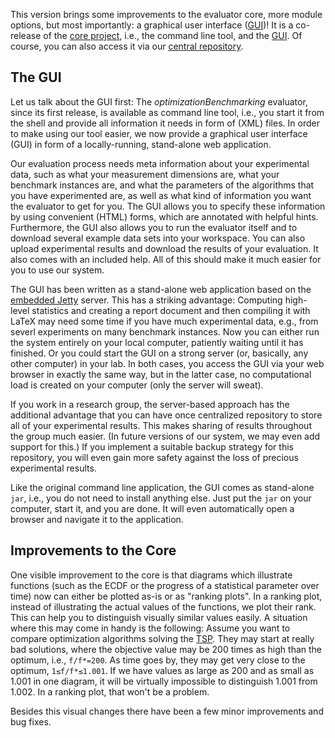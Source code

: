 This version brings some improvements to the evaluator core, more module options, but most importantly: a graphical user interface ([GUI](https://github.com/optimizationBenchmarking/optimizationBenchmarkingGui/tree/v0.8.4))! It is a co-release of the [core project](https://github.com/optimizationBenchmarking/optimizationBenchmarking/releases/tag/v0.8.4), i.e., the command line tool, and the [GUI](https://github.com/optimizationBenchmarking/optimizationBenchmarkingGui/releases/tag/v0.8.4). Of course, you can also access it via our [central repository](http://optimizationbenchmarking.github.io/optimizationBenchmarking/repo/optimizationBenchmarking/org/optimizationBenchmarking/0.8.4/index.html).

## The GUI

Let us talk about the GUI first: The *optimizationBenchmarking* evaluator, since its first release, is available as command line tool, i.e., you start it from the shell and provide all information it needs in form of (XML) files. In order to make using our tool easier, we now provide a graphical user interface (GUI) in form of a locally-running, stand-alone web application.

Our evaluation process needs meta information about your experimental data, such as what your measurement dimensions are, what your benchmark instances are, and what the parameters of the algorithms that you have experimented are, as well as what kind of information you want the evaluator to get for you. The GUI allows you to specify these information by using convenient (HTML) forms, which are annotated with helpful hints. Furthermore, the GUI also allows you to run the evaluator itself and to download several example data sets into your workspace. You can also upload experimental results and download the results of your evaluation. It also comes with an included help. All of this should make it much easier for you to use our system.

The GUI has been written as a stand-alone web application based on the [embedded Jetty](http://www.eclipse.org/jetty/) server. This has a striking advantage: Computing high-level statistics and creating a report document and then compiling it with LaTeX may need some time if you have much experimental data, e.g., from severl experiments on many benchmark instances. Now you can either run the system entirely on your local computer, patiently waiting until it has finished. Or you could start the GUI on a strong server (or, basically, any other computer) in your lab. In both cases, you access the GUI via your web browser in exactly the same way, but in the latter case, no computational load is created on your computer (only the server will sweat).

If you work in a research group, the server-based approach has the additional advantage that you can have once centralized repository to store all of your experimental results. This makes sharing of results throughout the group much easier. (In future versions of our system, we may even add support for this.) If you implement a suitable backup strategy for this repository, you will even gain more safety against the loss of precious experimental results.

Like the original command line application, the GUI comes as stand-alone `jar`, i.e., you do not need to install anything else. Just put the `jar` on your computer, start it, and you are done. It will even automatically open a browser and navigate it to the application. 

## Improvements to the Core

One visible improvement to the core is that diagrams which illustrate functions (such as the ECDF or the progress of a statistical parameter over time) now can either be plotted as-is
or as "ranking plots". In a ranking plot, instead of illustrating the actual values of the functions, we plot their rank. This can help you to distinguish visually similar values easily. A situation where this may come in handy is the following: Assume you want to compare optimization algorithms solving the [TSP](https://en.wikipedia.org/wiki/Travelling_salesman_problem). They may start at really bad solutions, where the objective value may be 200 times as high than the optimum, i.e., <code>f/f*=200</code>. As time goes by, they may get very close to the optimum, <code>1&#x2264;f/f*&#x2264;1.001</code>. If we have values as large as 200 and as small as 1.001 in one diagram, it will be virtually impossible to distinguish 1.001 from 1.002. In a ranking plot, that won't be a problem.

Besides this visual changes there have been a few minor improvements and bug fixes.